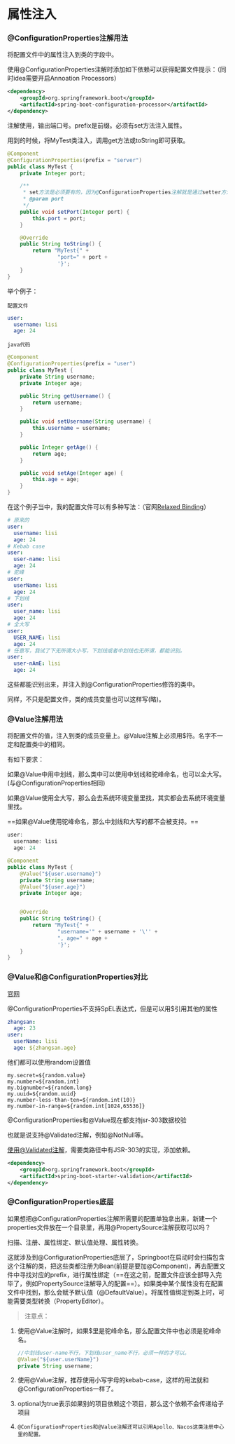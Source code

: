 # 属性注入

### @ConfigurationProperties注解用法

将配置文件中的属性注入到类的字段中。

使用@ConfigurationProperties注解时添加如下依赖可以获得配置文件提示：（同时idea需要开启Annoation Processors）

```xml
<dependency>
    <groupId>org.springframework.boot</groupId>
    <artifactId>spring-boot-configuration-processor</artifactId>
</dependency>
```

注解使用，输出端口号。prefix是前缀。必须有set方法注入属性。

用到的时候，将MyTest类注入，调用get方法或toString即可获取。

```java
@Component
@ConfigurationProperties(prefix = "server")
public class MyTest {
    private Integer port;

    /**
     * set方法是必须要有的，因为@ConfigurationProperties注解就是通过setter方法注入的。
     * @param port
     */
    public void setPort(Integer port) {
        this.port = port;
    }

    @Override
    public String toString() {
        return "MyTest{" +
                "port=" + port +
                '}';
    }
}
```

举个例子：

`配置文件`

```yaml
user:
  username: lisi
  age: 24
```

`java代码`

```java
@Component
@ConfigurationProperties(prefix = "user")
public class MyTest {
    private String username;
    private Integer age;

    public String getUsername() {
        return username;
    }

    public void setUsername(String username) {
        this.username = username;
    }

    public Integer getAge() {
        return age;
    }

    public void setAge(Integer age) {
        this.age = age;
    }
}
```

在这个例子当中，我的配置文件可以有多种写法：（官网<a href="https://docs.spring.io/spring-boot/docs/current/reference/html/features.html#features.external-config.typesafe-configuration-properties.relaxed-binding">Relaxed Binding</a>）

```yaml
# 原来的
user:
  username: lisi
  age: 24
# Kebab case
user:
  user-name: lisi
  age: 24
# 驼峰
user:
  userName: lisi
  age: 24
# 下划线
user:
  user_name: lisi
  age: 24
# 全大写
user:
  USER_NAME: lisi
  age: 24
# 任意写，我试了下无所谓大小写，下划线或者中划线也无所谓，都能识别。
user:
  user-nAmE: lisi
  age: 24
```

这些都能识别出来，并注入到@ConfigurationProperties修饰的类中。

同样，不只是配置文件，类的成员变量也可以这样写(略)。



### @Value注解用法

将配置文件的值，注入到类的成员变量上。@Value注解上必须用$符。名字不一定和配置类中的相同。

有如下要求：

如果@Value中用中划线，那么类中可以使用中划线和驼峰命名，也可以全大写。(与@ConfigurationProperties相同)

如果@Value使用全大写，那么会去系统环境变量里找，其实都会去系统环境变量里找。

==如果@Value使用驼峰命名，那么中划线和大写的都不会被支持。==

```java
user:
  username: lisi
  age: 24
```

```java
@Component
public class MyTest {
    @Value("${user.username}")
    private String username;
    @Value("${user.age}")
    private Integer age;


    @Override
    public String toString() {
        return "MyTest{" +
                "username='" + username + '\'' +
                ", age=" + age +
                '}';
    }
}
```

### @Value和@ConfigurationProperties对比

<a href="https://docs.spring.io/spring-boot/docs/current/reference/html/features.html#features.external-config.typesafe-configuration-properties.vs-value-annotation">官网</a>

@ConfigurationProperties不支持SpEL表达式，但是可以用$引用其他的属性

```yaml
zhangsan:
  age: 23
user:
  userName: lisi
  age: ${zhangsan.age}
```

他们都可以使用random设置值

```properties
my.secret=${random.value}
my.number=${random.int}
my.bignumber=${random.long}
my.uuid=${random.uuid}
my.number-less-than-ten=${random.int(10)}
my.number-in-range=${random.int[1024,65536]}
```

@ConfigurationProperties和@Value现在都支持jsr-303数据校验

也就是说支持@Validated注解，例如@NotNull等。

<a href="https://docs.spring.io/spring-boot/docs/current/reference/html/features.html#features.external-config.typesafe-configuration-properties.validation">使用@Validated注解</a>，需要类路径中有JSR-303的实现，添加依赖。

```xml
<dependency>
    <groupId>org.springframework.boot</groupId>
    <artifactId>spring-boot-starter-validation</artifactId>
</dependency>
```

### @ConfigurationProperties底层

如果想把@ConfigurationProperties注解所需要的配置单独拿出来，新建一个properties文件放在一个目录里，再用@PropertySource注解获取可以吗？

扫描、注册、属性绑定、默认值处理、属性转换。

这就涉及到@ConfigurationProperties底层了，Springboot在启动时会扫描包含这个注解的类，把这些类都注册为Bean(前提是要加@Component)，再去配置文件中寻找对应的prefix，进行属性绑定（==在这之前，配置文件应该全部导入完毕了，例如PropertySource注解导入的配置==）。如果类中某个属性没有在配置文件中找到，那么会赋予默认值（@DefaultValue）。将属性值绑定到类上时，可能需要类型转换（PropertyEditor）。



> 注意点：

1. 使用@Value注解时，如果$里是驼峰命名，那么配置文件中也必须是驼峰命名。

   ```java
   //中划线user-name不行，下划线user_name不行，必须一样的才可以。
   @Value("${user.userName}")
   private String username;
   ```

2. 使用@Value注解，推荐使用小写字母的kebab-case，这样的用法就和@ConfigurationProperties一样了。

3. optional为true表示如果别的项目依赖这个项目，那么这个依赖不会传递给子项目

4. `@ConfigurationProperties和@Value注解还可以引用Apollo、Nacos这类注册中心里的配置。`

